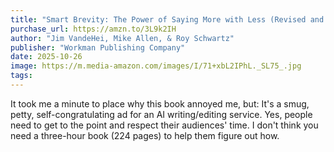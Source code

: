 ```yaml
---
title: "Smart Brevity: The Power of Saying More with Less (Revised and Updated)"
purchase_url: https://amzn.to/3L9k2IH
author: "Jim VandeHei, Mike Allen, & Roy Schwartz"
publisher: "Workman Publishing Company"
date: 2025-10-26
image: https://m.media-amazon.com/images/I/71+xbL2IPhL._SL75_.jpg
tags:
---
```


It took me a minute to place why this book annoyed me, but: It's a smug, petty,
self-congratulating ad for an AI writing/editing service. Yes, people need to
get to the point and respect their audiences' time. I don't think you need a
three-hour book (224 pages) to help them figure out how.
